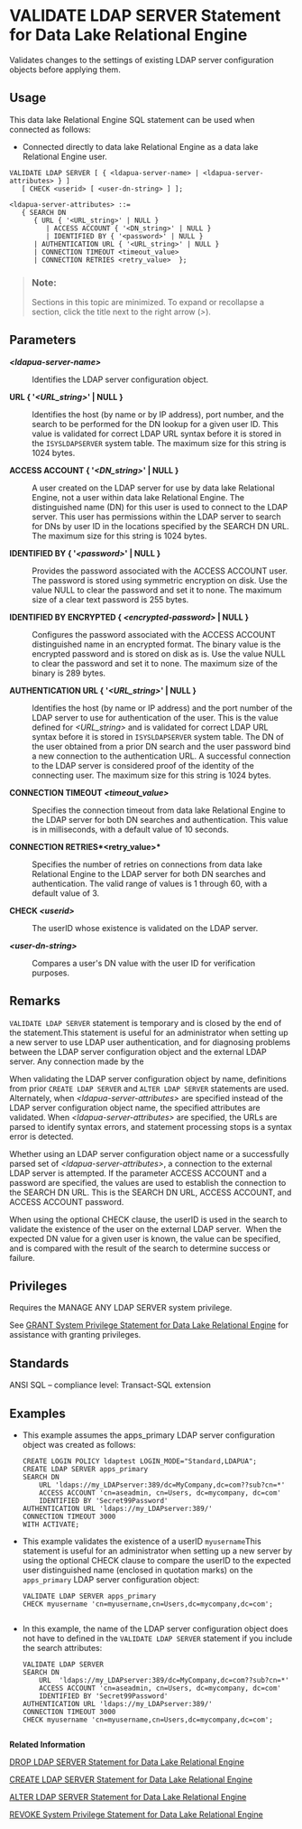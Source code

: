 <!-- loioa426f91384f21015b827d45ce9fce3a7 -->

# VALIDATE LDAP SERVER Statement for Data Lake Relational Engine

Validates changes to the settings of existing LDAP server configuration objects before applying them.



<a name="loioa426f91384f21015b827d45ce9fce3a7__section_ovp_dvr_znb"/>

## Usage

This data lake Relational Engine SQL statement can be used when connected as follows:

-   Connected directly to data lake Relational Engine as a data lake Relational Engine user.



```
VALIDATE LDAP SERVER [ { <ldapua-server-name> | <ldapua-server-attributes> } ]
   [ CHECK <userid> [ <user-dn-string> ] ];
```

```
<ldapua-server-attributes> ::=
   { SEARCH DN
      { URL { '<URL_string>' | NULL } 
         | ACCESS ACCOUNT { '<DN_string>' | NULL } 
         | IDENTIFIED BY { '<password>' | NULL }
      | AUTHENTICATION URL { '<URL_string>' | NULL } 
      | CONNECTION TIMEOUT <timeout_value> 
      | CONNECTION RETRIES <retry_value>  };
```



> ### Note:  
> Sections in this topic are minimized. To expand or recollapse a section, click the title next to the right arrow \(*\>*\).



<a name="loioa426f91384f21015b827d45ce9fce3a7__IQ_Parameters"/>

## Parameters


<dl>
<dt><b>

*<ldapua-server-name\>*

</b></dt>
<dd>

Identifies the LDAP server configuration object.



</dd><dt><b>

URL \{ '*<URL\_string\>*' | NULL \}

</b></dt>
<dd>

Identifies the host \(by name or by IP address\), port number, and the search to be performed for the DN lookup for a given user ID. This value is validated for correct LDAP URL syntax before it is stored in the `ISYSLDAPSERVER` system table. The maximum size for this string is 1024 bytes.



</dd><dt><b>

ACCESS ACCOUNT \{ '*<DN\_string\>*' | NULL \}

</b></dt>
<dd>

A user created on the LDAP server for use by data lake Relational Engine, not a user within data lake Relational Engine. The distinguished name \(DN\) for this user is used to connect to the LDAP server. This user has permissions within the LDAP server to search for DNs by user ID in the locations specified by the SEARCH DN URL. The maximum size for this string is 1024 bytes.



</dd><dt><b>

IDENTIFIED BY \{ '*<password\>*' | NULL \}

</b></dt>
<dd>

Provides the password associated with the ACCESS ACCOUNT user. The password is stored using symmetric encryption on disk. Use the value NULL to clear the password and set it to none. The maximum size of a clear text password is 255 bytes.



</dd><dt><b>

IDENTIFIED BY ENCRYPTED \{ *<encrypted-password\>* | NULL \}

</b></dt>
<dd>

Configures the password associated with the ACCESS ACCOUNT distinguished name in an encrypted format. The binary value is the encrypted password and is stored on disk as is. Use the value NULL to clear the password and set it to none. The maximum size of the binary is 289 bytes.



</dd><dt><b>

AUTHENTICATION URL \{ '*<URL\_string\>*' | NULL \}

</b></dt>
<dd>

Identifies the host \(by name or IP address\) and the port number of the LDAP server to use for authentication of the user. This is the value defined for *<URL\_string\>* and is validated for correct LDAP URL syntax before it is stored in `ISYSLDAPSERVER` system table. The DN of the user obtained from a prior DN search and the user password bind a new connection to the authentication URL. A successful connection to the LDAP server is considered proof of the identity of the connecting user. The maximum size for this string is 1024 bytes.



</dd><dt><b>

CONNECTION TIMEOUT *<timeout\_value\>*

</b></dt>
<dd>

Specifies the connection timeout from data lake Relational Engine to the LDAP server for both DN searches and authentication. This value is in milliseconds, with a default value of 10 seconds.



</dd><dt><b>

CONNECTION RETRIES*<retry\_value\>*

</b></dt>
<dd>

Specifies the number of retries on connections from data lake Relational Engine to the LDAP server for both DN searches and authentication. The valid range of values is 1 through 60, with a default value of 3.



</dd><dt><b>

CHECK *<userid\>*

</b></dt>
<dd>

The userID whose existence is validated on the LDAP server.



</dd><dt><b>

*<user-dn-string\>*

</b></dt>
<dd>

Compares a user's DN value with the user ID for verification purposes.



</dd>
</dl>



<a name="loioa426f91384f21015b827d45ce9fce3a7__IQ_Usage"/>

## Remarks

`VALIDATE LDAP SERVER` statement is temporary and is closed by the end of the statement.This statement is useful for an administrator when setting up a new server to use LDAP user authentication, and for diagnosing problems between the LDAP server configuration object and the external LDAP server. Any connection made by the

When validating the LDAP server configuration object by name, definitions from prior `CREATE LDAP SERVER` and `ALTER LDAP SERVER` statements are used. Alternately, when *<ldapua-server-attributes\>* are specified instead of the LDAP server configuration object name, the specified attributes are validated. When *<ldapua-server-attributes\>* are specified, the URLs are parsed to identify syntax errors, and statement processing stops is a syntax error is detected.

Whether using an LDAP server configuration object name or a successfully parsed set of *<ldapua-server-attributes\>*, a connection to the external LDAP server is attempted. If the parameter ACCESS ACCOUNT and a password are specified, the values are used to establish the connection to the SEARCH DN URL. This is the SEARCH DN URL, ACCESS ACCOUNT, and ACCESS ACCOUNT password.

When using the optional CHECK clause, the userID is used in the search to validate the existence of the user on the external LDAP server.  When the expected DN value for a given user is known, the value can be specified, and is compared with the result of the search to determine success or failure.



<a name="loioa426f91384f21015b827d45ce9fce3a7__IQ_Permissions"/>

## Privileges

Requires the MANAGE ANY LDAP SERVER system privilege.

See [GRANT System Privilege Statement for Data Lake Relational Engine](grant-system-privilege-statement-for-data-lake-relational-engine-a3dfcb0.md) for assistance with granting privileges.



<a name="loioa426f91384f21015b827d45ce9fce3a7__IQ_Standards"/>

## Standards

ANSI SQL – compliance level: Transact-SQL extension



<a name="loioa426f91384f21015b827d45ce9fce3a7__IQ_Examples"/>

## Examples

-   This example assumes the apps\_primary LDAP server configuration object was created as follows:

    ```
    CREATE LOGIN POLICY ldaptest LOGIN_MODE="Standard,LDAPUA";
    CREATE LDAP SERVER apps_primary 
    SEARCH DN 
    	URL 'ldaps://my_LDAPserver:389/dc=MyCompany,dc=com??sub?cn=*' 
    	ACCESS ACCOUNT 'cn=aseadmin, cn=Users, dc=mycompany, dc=com' 
    	IDENTIFIED BY 'Secret99Password' 
    AUTHENTICATION URL 'ldaps://my_LDAPserver:389/' 
    CONNECTION TIMEOUT 3000 
    WITH ACTIVATE;
    ```

-   This example validates the existence of a userID `myusername`This statement is useful for an administrator when setting up a new server by using the optional CHECK clause to compare the userID to the expected user distinguished name \(enclosed in quotation marks\) on the `apps_primary` LDAP server configuration object:

    ```
    VALIDATE LDAP SERVER apps_primary
    CHECK myusername 'cn=myusername,cn=Users,dc=mycompany,dc=com';
     
    ```

-   In this example, the name of the LDAP server configuration object does not have to defined in the `VALIDATE LDAP SERVER` statement if you include the search attributes:

    ```
    VALIDATE LDAP SERVER 
    SEARCH DN 
    	URL  'ldaps://my_LDAPserver:389/dc=MyCompany,dc=com??sub?cn=*' 
    	ACCESS ACCOUNT 'cn=aseadmin, cn=Users, dc=mycompany, dc=com'
    	IDENTIFIED BY 'Secret99Password'
    AUTHENTICATION URL 'ldaps://my_LDAPserver:389/'
    CONNECTION TIMEOUT 3000
    CHECK myusername 'cn=myusername,cn=Users,dc=mycompany,dc=com';
     
    ```


**Related Information**  


[DROP LDAP SERVER Statement for Data Lake Relational Engine](drop-ldap-server-statement-for-data-lake-relational-engine-a426759.md "Removes the named LDAP server configuration object from the SYSLDAPSERVER system view after verifying that the LDAP server configuration object is not in a READY or ACTIVE state.")

[CREATE LDAP SERVER Statement for Data Lake Relational Engine](create-ldap-server-statement-for-data-lake-relational-engine-a424e90.md "Creates a new LDAP server configuration object for LDAP user authentication. Parameters defined during the creation of an LDAP server configuration object are stored in the ISYSLDAPSERVER (system view SYSLDAPSERVER) system table.")

[ALTER LDAP SERVER Statement for Data Lake Relational Engine](alter-ldap-server-statement-for-data-lake-relational-engine-a425eb5.md "Any changes to an LDAP server configuration object are applied on subsequent connections. Any connection already started when the change is applied does not immediately reflect the change.")

[REVOKE System Privilege Statement for Data Lake Relational Engine](revoke-system-privilege-statement-for-data-lake-relational-engine-a3eadda.md "Removes specific system privileges from specific users and the right to administer the privilege.")

